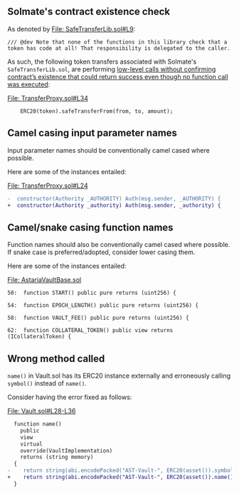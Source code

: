 ## Solmate's contract existence check
As denoted by [File: SafeTransferLib.sol#L9](https://github.com/transmissions11/solmate/blob/main/src/utils/SafeTransferLib.sol#L9):

```
/// @dev Note that none of the functions in this library check that a token has code at all! That responsibility is delegated to the caller.
```
As such, the following token transfers associated with Solmate's `SafeTransferLib.sol`, are performing [low-level calls without confirming contract’s existence that could return success even though no function call was executed](https://docs.soliditylang.org/en/v0.8.7/control-structures.html#error-handling-assert-require-revert-and-exceptions):

[File: TransferProxy.sol#L34](https://github.com/code-423n4/2023-01-astaria/blob/main/src/TransferProxy.sol#L34)

```solidity
    ERC20(token).safeTransferFrom(from, to, amount);
```
## Camel casing input parameter names
Input parameter names should be conventionally camel cased where possible.

Here are some of the instances entailed:

[File: TransferProxy.sol#L24](https://github.com/code-423n4/2023-01-astaria/blob/main/src/TransferProxy.sol#L24)

```diff
-  constructor(Authority _AUTHORITY) Auth(msg.sender, _AUTHORITY) {
+  constructor(Authority _authority) Auth(msg.sender, _authority) {
```
## Camel/snake casing function names
Function names should also be conventionally camel cased where possible. If snake case is preferred/adopted, consider lower casing them.

Here are some of the instances entailed:

[File: AstariaVaultBase.sol](https://github.com/code-423n4/2023-01-astaria/blob/main/src/AstariaVaultBase.sol)

```
50:  function START() public pure returns (uint256) {

54:  function EPOCH_LENGTH() public pure returns (uint256) {

58:  function VAULT_FEE() public pure returns (uint256) {

62:  function COLLATERAL_TOKEN() public view returns (ICollateralToken) {
```
## Wrong method called
`name()` in Vault.sol has its ERC20 instance externally and erroneously calling `symbol()` instead of `name()`.

Consider having the error fixed as follows:

[File: Vault.sol#L28-L36](https://github.com/code-423n4/2023-01-astaria/blob/main/src/Vault.sol#L28-L36)

```diff
  function name()
    public
    view
    virtual
    override(VaultImplementation)
    returns (string memory)
  {
-    return string(abi.encodePacked("AST-Vault-", ERC20(asset()).symbol()));
+    return string(abi.encodePacked("AST-Vault-", ERC20(asset()).name()));
  }
```